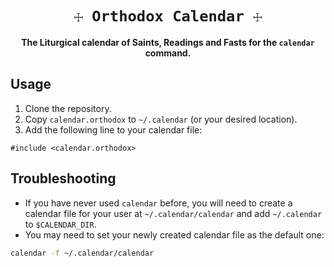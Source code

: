 <div align="center">

  <h1><code>☩ Orthodox Calendar ☩</code></h1>

  <strong>The Liturgical calendar of Saints, Readings and Fasts for the `calendar` command.</strong>

</div>

## Usage

1. Clone the repository.
2. Copy `calendar.orthodox` to `~/.calendar` (or your desired location).
3. Add the following line to your calendar file:

```
#include <calendar.orthodox>
```

## Troubleshooting 

 - If you have never used `calendar` before, you will need to create a calendar file for your user at `~/.calendar/calendar` and add `~/.calendar` to `$CALENDAR_DIR`.
 - You may need to set your newly created calendar file as the default one:

```sh
calendar -f ~/.calendar/calendar
```
